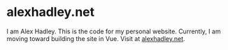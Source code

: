 # alexhadley.net

I am Alex Hadley. This is the code for my personal website. Currently, I am moving toward building the site in Vue. Visit at [alexhadley.net](https://alexhadley.net).
